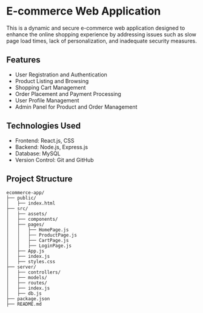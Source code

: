 # E-commerce Web Application

This is a dynamic and secure e-commerce web application designed to enhance the online shopping experience by addressing issues such as slow page load times, lack of personalization, and inadequate security measures.

## Features

- User Registration and Authentication
- Product Listing and Browsing
- Shopping Cart Management
- Order Placement and Payment Processing
- User Profile Management
- Admin Panel for Product and Order Management

## Technologies Used

- Frontend: React.js, CSS
- Backend: Node.js, Express.js
- Database: MySQL
- Version Control: Git and GitHub

## Project Structure

```plaintext
ecommerce-app/
├── public/
│   ├── index.html
├── src/
│   ├── assets/
│   ├── components/
│   ├── pages/
│   │   ├── HomePage.js
│   │   ├── ProductPage.js
│   │   ├── CartPage.js
│   │   ├── LoginPage.js
│   ├── App.js
│   ├── index.js
│   ├── styles.css
├── server/
│   ├── controllers/
│   ├── models/
│   ├── routes/
│   ├── index.js
│   ├── db.js
├── package.json
├── README.md
